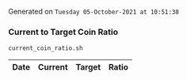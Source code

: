 Generated on `Tuesday 05-October-2021 at 10:51:38`

### Current to Target Coin Ratio
`current_coin_ratio.sh`

Date|Current|Target|Ratio
---|---|---|---

